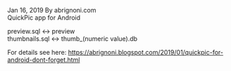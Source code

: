 Jan 16, 2019
By abrignoni.com  
QuickPic app for Android

preview.sql <-> preview  
thumbnails.sql <-> thumb_(numeric value).db

For details see here: https://abrignoni.blogspot.com/2019/01/quickpic-for-android-dont-forget.html
